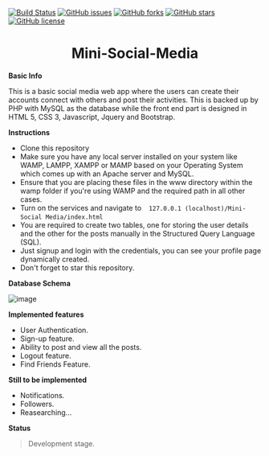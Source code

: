 [![Build Status](https://travis-ci.org/jamesgeorge007/Mini-Social-Media.svg?branch=master)](https://travis-ci.org/jamesgeorge007/Mini-Social-Media) [![GitHub issues](https://img.shields.io/github/issues/jamesgeorge007/Mini-Social-Media.svg)](https://github.com/jamesgeorge007/Mini-Social-Media/issues) [![GitHub forks](https://img.shields.io/github/forks/jamesgeorge007/Mini-Social-Media.svg)](https://github.com/jamesgeorge007/Mini-Social-Media/network) [![GitHub stars](https://img.shields.io/github/stars/jamesgeorge007/Mini-Social-Media.svg)](https://github.com/jamesgeorge007/Mini-Social-Media/stargazers) [![GitHub license](https://img.shields.io/github/license/jamesgeorge007/Mini-Social-Media.svg)](https://github.com/jamesgeorge007/Mini-Social-Media/blob/master/LICENSE)

<h1 align="center"> Mini-Social-Media </h1>

**Basic Info**

This is a basic social media web app where the users can create their accounts connect with others and post their activities. This is backed up by PHP with MySQL as the database while the front end part is designed in HTML 5, CSS 3, Javascript, Jquery and Bootstrap.


**Instructions**

- Clone this repository 
- Make sure you have any local server installed on your system like WAMP, LAMPP, XAMPP or MAMP based on your Operating System which comes up with an Apache server and MySQL. 
- Ensure that you are placing these files in the www directory within the wamp folder if you're using WAMP and the required path in all other cases. 
- Turn on the services and navigate to ` ` ` 127.0.0.1 (localhost)/Mini-Social Media/index.html ` ` `
- You are required to create two tables, one for storing the user details and the other for the posts manually in the Structured Query Language (SQL). 
- Just signup and login with the credentials, you can see your profile page dynamically created. 
- Don't forget to star this repository. 


**Database Schema**

![image](https://github.com/jamesgeorge007/Mini-Social-Media-Web-Application-Backed-Up-By-PHP/blob/master/Social%20Media/assets/Database%20Schema/DB.JPG)

**Implemented features**

 
- User Authentication. 
- Sign-up feature. 
- Ability to post and view all the posts. 
- Logout feature. 
- Find Friends Feature. 
 
 
 
 **Still to be implemented**

  
* Notifications. 
* Followers. 
* Reasearching... 
  

**Status**

> Development stage.
